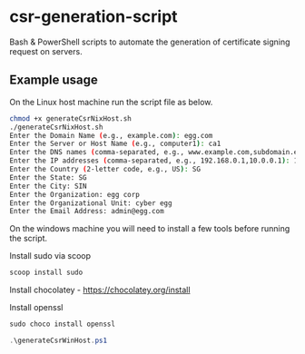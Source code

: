 # csr-generation-script

Bash &amp; PowerShell scripts to automate the generation of certificate signing request on servers.

## Example usage

On the Linux host machine run the script file as below.

```bash
chmod +x generateCsrNixHost.sh
./generateCsrNixHost.sh
Enter the Domain Name (e.g., example.com): egg.com
Enter the Server or Host Name (e.g., computer1): ca1
Enter the DNS names (comma-separated, e.g., www.example.com,subdomain.example.com): ca2.egg.com
Enter the IP addresses (comma-separated, e.g., 192.168.0.1,10.0.0.1): 10.1.1.1
Enter the Country (2-letter code, e.g., US): SG
Enter the State: SG
Enter the City: SIN
Enter the Organization: egg corp
Enter the Organizational Unit: cyber egg
Enter the Email Address: admin@egg.com
```

On the windows machine you will need to install a few tools before running the script.

Install sudo via scoop

```powershell
scoop install sudo
```

Install chocolatey - https://chocolatey.org/install

Install openssl

```powershell
sudo choco install openssl
```

```powershell
.\generateCsrWinHost.ps1
```